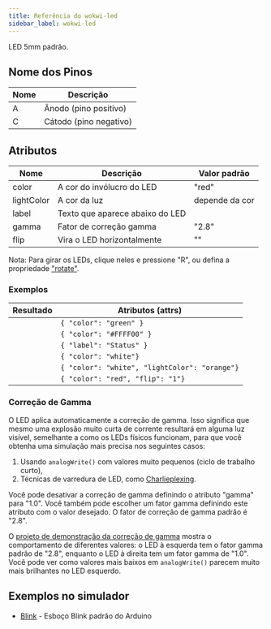 ```yaml
---
title: Referência do wokwi-led
sidebar_label: wokwi-led
---
```


LED 5mm padrão.

<wokwi-led />

## Nome dos Pinos

| Nome | Descrição              |
| ---- | ---------------------- |
| A    | Ânodo (pino positivo)  |
| C    | Cátodo (pino negativo) |

## Atributos

| Nome       | Descrição                       | Valor padrão         |
| ---------- | ------------------------------- | ---------------------|
| color      | A cor do invólucro do LED       | "red"                |
| lightColor | A cor da luz                    | depende da cor       |
| label      | Texto que aparece abaixo do LED |                      |
| gamma      | Fator de correção gamma         | "2.8"                |
| flip       | Vira o LED horizontalmente      | ""                   |

Nota: Para girar os LEDs, clique neles e pressione "R", ou defina a propriedade ["rotate"](../diagram-format#parts).

### Exemplos

| Resultado                                                 | Atributos (attrs)                             |
| --------------------------------------------------------- | --------------------------------------------- |
| <wokwi-led color="green" />                               | `{ "color": "green" }`                        |
| <wokwi-led color="#FFFF00" />                             | `{ "color": "#FFFF00" }`                      |
| <wokwi-led label="Status" />                              | `{ "label": "Status" }`                       |
| <wokwi-led color="white" />                               | `{ "color": "white"}`                         |
| <wokwi-led color="white" lightColor="orange" value="1" /> | `{ "color": "white", "lightColor": "orange"}` |
| <wokwi-led color="red" flip="1"/>                         | `{ "color": "red", "flip": "1"}`              |

### Correção de Gamma

O LED aplica automaticamente a correção de gamma. Isso significa que mesmo uma explosão muito curta de corrente resultará
em alguma luz visível, semelhante a como os LEDs físicos funcionam, para que você obtenha uma simulação mais precisa nos seguintes casos:

1. Usando `analogWrite()` com valores muito pequenos (ciclo de trabalho curto),
2. Técnicas de varredura de LED, como [Charlieplexing](https://goodarduinocode.com/guides/charlieplexing).

Você pode desativar a correção de gamma definindo o atributo "gamma" para "1.0". Você também pode escolher um
fator gamma definindo este atributo com o valor desejado. O fator de correção de gamma padrão é "2.8".

O [projeto de demonstração da correção de gamma](https://wokwi.com/arduino/projects/304762988710068800) mostra o comportamento de diferentes valores: o LED à esquerda tem o fator gamma padrão de "2.8", enquanto o LED à direita tem um fator gamma de "1.0". Você pode ver como valores mais baixos em `analogWrite()` parecem muito mais brilhantes no LED esquerdo.

## Exemplos no simulador

- [Blink](https://wokwi.com/arduino/libraries/demo/blink) - Esboço Blink padrão do Arduino
